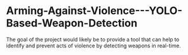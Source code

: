 # Arming-Against-Violence---YOLO-Based-Weapon-Detection
The goal of the project would likely be to provide a tool that can help to identify and prevent acts of violence by detecting weapons in real-time.

